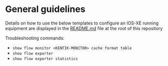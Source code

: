 # General guidelines
Details on how to use the below templates to configure an IOS-XE running equipment are displayed in the [README.md](https://github.com/kentik/config-snippets/blob/master/README.md) file at the root of this repository

Troubleshooting commands:
* `show flow monitor <KENTIK-MONITOR> cache format table`
* `show flow exporter`
* `show flow exporter statistics`
